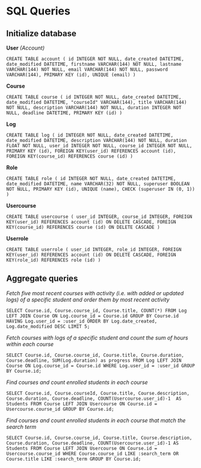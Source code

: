# SQL Queries

## Initialize database

__User__ *(Account)*

`CREATE TABLE account (
	id INTEGER NOT NULL,
	date_created DATETIME,
	date_modified DATETIME,
	firstname VARCHAR(144) NOT NULL,
	lastname VARCHAR(144) NOT NULL,
	email VARCHAR(144) NOT NULL,
	password VARCHAR(144),
	PRIMARY KEY (id),
	UNIQUE (email)
)`

__Course__

`CREATE TABLE course (
	id INTEGER NOT NULL,
	date_created DATETIME,
	date_modified DATETIME,
	"courseId" VARCHAR(144),
	title VARCHAR(144) NOT NULL,
	description VARCHAR(144) NOT NULL,
	duration INTEGER NOT NULL,
	deadline DATETIME,
	PRIMARY KEY (id)
)`

__Log__

`CREATE TABLE log (
	id INTEGER NOT NULL,
	date_created DATETIME,
	date_modified DATETIME,
	description VARCHAR(144) NOT NULL,
	duration FLOAT NOT NULL,
	user_id INTEGER NOT NULL,
	course_id INTEGER NOT NULL,
	PRIMARY KEY (id),
	FOREIGN KEY(user_id) REFERENCES account (id),
	FOREIGN KEY(course_id) REFERENCES course (id)
)`

__Role__

`CREATE TABLE role (
	id INTEGER NOT NULL,
	date_created DATETIME,
	date_modified DATETIME,
	name VARCHAR(32) NOT NULL,
	superuser BOOLEAN NOT NULL,
	PRIMARY KEY (id),
	UNIQUE (name),
	CHECK (superuser IN (0, 1))
)`

__Usercourse__

`CREATE TABLE usercourse (
	user_id INTEGER,
	course_id INTEGER,
	FOREIGN KEY(user_id) REFERENCES account (id) ON DELETE CASCADE,
	FOREIGN KEY(course_id) REFERENCES course (id) ON DELETE CASCADE
)`

__Userrole__

`CREATE TABLE userrole (
	user_id INTEGER,
	role_id INTEGER,
	FOREIGN KEY(user_id) REFERENCES account (id) ON DELETE CASCADE,
	FOREIGN KEY(role_id) REFERENCES role (id)
)`

## Aggregate queries

*Fetch five most recent courses with activity (i.e. with added or updated logs) of a specific student and order them by most recent activity*

`SELECT Course.id, Course.course_id, Course.title, COUNT(*) FROM Log
LEFT JOIN Course ON Log.course_id = Course.id
GROUP BY Course.id
HAVING Log.user_id = :user_id
ORDER BY Log.date_created, Log.date_modified DESC
LIMIT 5;`

*Fetch courses with logs of a specific student and count the sum of hours within each course*

`SELECT Course.id, Course.course_id, Course.title, Course.duration, Course.deadline, SUM(Log.duration) as progress FROM Log
LEFT JOIN Course ON Log.course_id = Course.id
WHERE Log.user_id = :user_id
GROUP BY Course.id;`

*Find courses and count enrolled students in each course*

`SELECT Course.id, Course.courseId, Course.title, Course.description, Course.duration, Course.deadline, COUNT(Usercourse.user_id)-1  AS Students FROM Course
LEFT JOIN Usercourse ON Course.id = Usercourse.course_id
GROUP BY Course.id;`

*Find courses and count enrolled students in each course that match the search term*

`SELECT Course.id, Course.course_id, Course.title, Course.description, Course.duration, Course.deadline, COUNT(Usercourse.user_id)-1 AS Students FROM Course
LEFT JOIN Usercourse ON Course.id = Usercourse.course_id
WHERE Course.course_id LIKE :search_term OR Course.title LIKE :search_term
GROUP BY Course.id;`
